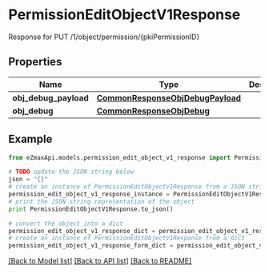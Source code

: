 # PermissionEditObjectV1Response

Response for PUT /1/object/permission/{pkiPermissionID}

## Properties

Name | Type | Description | Notes
------------ | ------------- | ------------- | -------------
**obj_debug_payload** | [**CommonResponseObjDebugPayload**](CommonResponseObjDebugPayload.md) |  | 
**obj_debug** | [**CommonResponseObjDebug**](CommonResponseObjDebug.md) |  | [optional] 

## Example

```python
from eZmaxApi.models.permission_edit_object_v1_response import PermissionEditObjectV1Response

# TODO update the JSON string below
json = "{}"
# create an instance of PermissionEditObjectV1Response from a JSON string
permission_edit_object_v1_response_instance = PermissionEditObjectV1Response.from_json(json)
# print the JSON string representation of the object
print PermissionEditObjectV1Response.to_json()

# convert the object into a dict
permission_edit_object_v1_response_dict = permission_edit_object_v1_response_instance.to_dict()
# create an instance of PermissionEditObjectV1Response from a dict
permission_edit_object_v1_response_form_dict = permission_edit_object_v1_response.from_dict(permission_edit_object_v1_response_dict)
```
[[Back to Model list]](../README.md#documentation-for-models) [[Back to API list]](../README.md#documentation-for-api-endpoints) [[Back to README]](../README.md)


